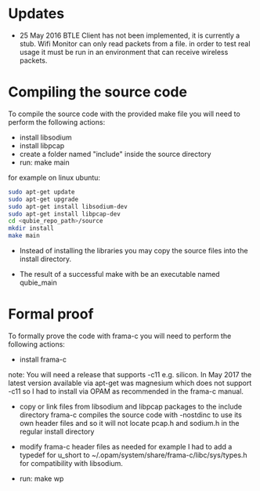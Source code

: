 Updates
===

* 25 May 2016
BTLE Client has not been implemented, it is currently a stub.
Wifi Monitor can only read packets from a file. in order to test real usage it must be run in an environment that can receive wireless packets.
  



Compiling the source code
===

To compile the source code with the provided make file you will need to perform the following actions:

* install libsodium
* install libpcap
* create a folder named "include" inside the source directory
* run: make main

for example on linux ubuntu:

```bash
sudo apt-get update 
sudo apt-get upgrade
sudo apt-get install libsodium-dev
sudo apt-get install libpcap-dev
cd <qubie_repo_path>/source
mkdir install
make main
```
	
* Instead of installing the libraries you may copy the source files into the install directory.

* The result of a successful make with be an executable named qubie_main 

Formal proof
===

To formally prove the code with frama-c you will need to perform the following actions:

* install frama-c 

note: You will need a release that supports -c11 e.g. silicon. 
In May 2017 the latest version available via apt-get was magnesium which does not support -c11 so I had to install via OPAM as recommended in the frama-c manual. 

* copy or link files from libsodium and libpcap packages to the include directory
frama-c compiles the source code with -nostdinc to use its own header files and so it will not locate pcap.h and sodium.h in the regular install directory

* modify frama-c header files as needed
for example I had to add a typedef for u_short to ~/.opam/system/share/frama-c/libc/sys/types.h for compatibility with libsodium.

* run: make wp
